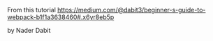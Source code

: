 From this tutorial https://medium.com/@dabit3/beginner-s-guide-to-webpack-b1f1a3638460#.x6yr8eb5p

by Nader Dabit

